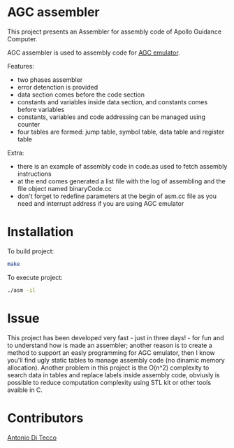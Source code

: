 # AGC assembler
This project presents an Assembler for assembly code of Apollo Guidance Computer.

AGC assembler is used to assembly code for [AGC emulator](https://github.com/djqwert/agc-emulator).

Features:
  - two phases assembler
  - error detenction is provided
  - data section comes before the code section
  - constants and variables inside data section, and constants comes before variables
  - constants, variables and code addressing can be managed using counter
  - four tables are formed: jump table, symbol table, data table and register table
  
Extra:
  - there is an example of assembly code in code.as used to fetch assembly instructions
  - at the end comes generated a list file with the log of assembling and the file object named binaryCode.cc
  - don't forget to redefine parameters at the begin of asm.cc file as you need and interrupt address if you are using AGC emulator

# Installation
To build project:

```sh
make
```
To execute project:

```sh
./asm -il
```

# Issue

This project has been developed very fast - just in three days! - for fun and to understand how is made an assembler; another reason is to create a method to support an easly programming for AGC emulator, then I know you'll find ugly static tables to manage assembly code (no dinamic memory allocation).
Another problem in this project is the O(n^2) complexity to search data in tables and replace labels inside assembly code, obviusly is possible to reduce computation complexity using STL kit or other tools avaible in C.

# Contributors
[Antonio Di Tecco](https://github.com/djqwert)
